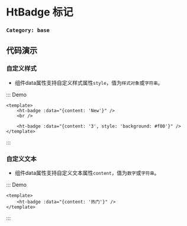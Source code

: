 # HtBadge 标记

### `Category: base`

## 代码演示

### 自定义样式

- 组件data属性支持自定义样式属性`style`，值为`样式对象`或`字符串`。

::: Demo
```vue demo
<template>
    <ht-badge :data="{content: 'New'}" />
    <br />

    <ht-badge :data="{content: '3', style: 'background: #f00'}" />
</template>
```
:::



### 自定义文本

- 组件data属性支持自定义文本属性`content`，值为`数字`或`字符串`。

::: Demo
```vue demo
<template>
    <ht-badge :data="{content: '热门'}" />
</template>
```
:::